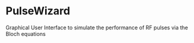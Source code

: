 # PulseWizard
Graphical User Interface to simulate the performance of RF pulses via the Bloch equations

